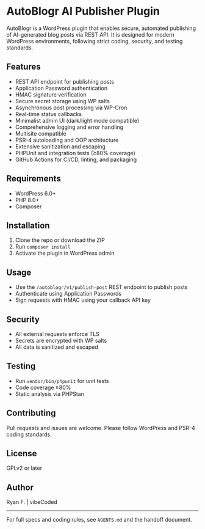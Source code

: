 # AutoBlogr AI Publisher Plugin

AutoBlogr is a WordPress plugin that enables secure, automated publishing of AI-generated blog posts via REST API. It is designed for modern WordPress environments, following strict coding, security, and testing standards.

## Features
- REST API endpoint for publishing posts
- Application Password authentication
- HMAC signature verification
- Secure secret storage using WP salts
- Asynchronous post processing via WP-Cron
- Real-time status callbacks
- Minimalist admin UI (dark/light mode compatible)
- Comprehensive logging and error handling
- Multisite compatible
- PSR-4 autoloading and OOP architecture
- Extensive sanitization and escaping
- PHPUnit and integration tests (≥80% coverage)
- GitHub Actions for CI/CD, linting, and packaging

## Requirements
- WordPress 6.0+
- PHP 8.0+
- Composer

## Installation
1. Clone the repo or download the ZIP
2. Run `composer install`
3. Activate the plugin in WordPress admin

## Usage
- Use the `/autoblogr/v1/publish-post` REST endpoint to publish posts
- Authenticate using Application Passwords
- Sign requests with HMAC using your callback API key

## Security
- All external requests enforce TLS
- Secrets are encrypted with WP salts
- All data is sanitized and escaped

## Testing
- Run `vendor/bin/phpunit` for unit tests
- Code coverage ≥80%
- Static analysis via PHPStan

## Contributing
Pull requests and issues are welcome. Please follow WordPress and PSR-4 coding standards.

## License
GPLv2 or later

## Author
Ryan F. | vibeCoded

---
For full specs and coding rules, see `AGENTS.md` and the handoff document.
